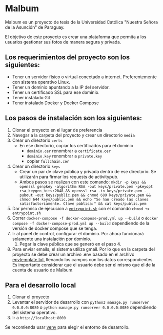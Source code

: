 # Malbum

Malbum es un proyecto de tesis de la Universidad Católica "Nuestra Señora de la Asunción" de Paraguay. 

El objetivo de este proyecto es crear una plataforma que permita a los usuarios gestionar sus fotos de manera segura y privada.

## Los requerimientos del proyecto son los siguientes:
- Tener un servidor físico o virtual conectado a internet. Preferentemente con sistema operativo Linux.
- Tener un dominio apuntando a la IP del servidor.
- Tener un certificado SSL para ese dominio.
- Tener instalado Git
- Tener instalado Docker y Docker Compose

## Los pasos de instalación son los siguientes:
1. Clonar el proyecto en el lugar de preferencia
2. Navegar a la carpeta del proyecto y crear un directorio `media`
3. Crear un directorio `certs`
    - En ese directorio, copiar los certificados para el dominio
        - `dominio.cer` renombrar a `certificate.cer`
        - `dominio.key` renombrar a `private.key`
        - copiar `fullchain.cer`
4. Crear un directorio `keys` 
    - Crear un par de clave pública y privada dentro de ese directorio. Se utilizarán para firmar los requests de activitypub.
    - Ambos pasos se realizan con este comando: `mkdir -p keys && openssl genpkey -algorithm RSA -out keys/private.pem -pkeyopt rsa_keygen_bits:2048 && openssl rsa -in keys/private.pem -pubout -out keys/public.pem && chmod 600 keys/private.pem && chmod 644 keys/public.pem && echo "Se han creado las claves satisfactoriamente. Clave pública:" && cat keys/public.pem`
5. Dar permiso de ejecucion a [`entrypoint.sh`](http://entrypoint.sh) con el comando `chmod +x entrypoint.sh`
6. Correr `docker-compose -f docker-compose-prod.yml up --build` o `docker compose -f docker-compose-prod.yml up --build` dependiendo de la versión de docker compose que se tenga.
7. Ir al panel de control, configurar el dominio. Por ahora funcionará solamente una instalación por dominio.
    1. Pegar la clave pública que se generó en el paso 4.
8. Para enviar emails, el sistema utiliza gmail. Por lo que en la carpeta del proyecto se debe crear un archivo .env basado en el archivo [envtemplate.txt](envtemplate.txt), llenando los campos con los datos correspondientes. Es importante considerar que el usuario debe ser el mismo que el de la cuenta de usuario de Malbum.

## Para el desarrollo local
1. Clonar el proyecto
2. Levantar el servidor de desarrollo con `python3 manage.py runserver 0.0.0.0:8080` o `python manage.py runserver 0.0.0.0:8080` dependiendo del sistema operativo.
3. Ir a `http://localhost:8000`

Se recomienda usar [venv](https://docs.python.org/3/library/venv.html) para elegir el entorno de desarrollo.